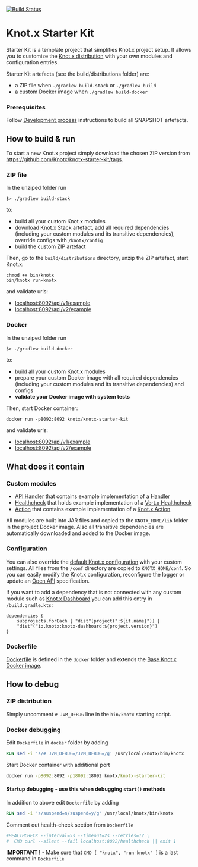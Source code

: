[![Build Status](https://dev.azure.com/knotx/Knotx/_apis/build/status/Knotx.knotx-starter-kit?branchName=master)](https://dev.azure.com/knotx/Knotx/_build/latest?definitionId=3&branchName=master)

# Knot.x Starter Kit
Starter Kit is a template project that simplifies Knot.x project setup. It allows you to 
customize the [Knot.x distribution](https://github.com/Knotx/knotx-stack) with your own modules and
configuration entries. 

Starter Kit artefacts (see the build/distributions folder) are: 
- a ZIP file when `./gradlew build-stack` or `./gradlew build`
- a custom Docker image when `./gradlew build-docker`

### Prerequisites
Follow [Development process](https://github.com/Knotx/knotx-aggregator) instructions to build all 
SNAPSHOT artefacts.

## How to build & run
To start a new Knot.x project simply download the chosen ZIP version from https://github.com/Knotx/knotx-starter-kit/tags.

### ZIP file
In the unziped folder run
```
$> ./gradlew build-stack
```
to:
- build all your custom Knot.x modules
- download Knot.x Stack artefact, add all required dependencies (including your custom modules and 
its transitive dependencies), override configs with `/knotx/config`
- build the custom ZIP artefact

Then, go to the `build/distributions` directory, unzip the ZIP artefact, start Knot.x:
```
chmod +x bin/knotx
bin/knotx run-knotx
```

and validate urls:
- [localhost:8092/api/v1/example](http://localhost:8092/api/v1/example)
- [localhost:8092/api/v2/example](http://localhost:8092/api/v2/example)

### Docker
In the unziped folder run
```
$> ./gradlew build-docker
```

to:
- build all your custom Knot.x modules
- prepare your custom Docker image with all required dependencies (including your custom modules and 
its transitive dependencies) and configs
- **validate your Docker image with system tests**

Then, start Docker container:
```
docker run -p8092:8092 knotx/knotx-starter-kit
```

and validate urls:
- [localhost:8092/api/v1/example](http://localhost:8092/api/v1/example)
- [localhost:8092/api/v2/example](http://localhost:8092/api/v2/example)

## What does it contain

### Custom modules

- [API Handler](https://github.com/Knotx/knotx-starter-kit/tree/master/modules/example-api) 
that contains example implementation of a [Handler](https://github.com/Knotx/knotx-server-http/tree/master/api#routing-handlers) 
- [Healthcheck](https://github.com/Knotx/knotx-starter-kit/tree/master/modules/health-check)
that holds example implementation of a [Vert.x Healthcheck](https://vertx.io/docs/vertx-health-check/java/)
- [Action](https://github.com/Knotx/knotx-starter-kit/tree/master/modules/example-action) that
contains example implementation of a [Knot.x Action](https://github.com/Knotx/knotx-fragments/tree/master/handler/api#action)


All modules are built into JAR files and copied to the `KNOTX_HOME/lib` folder in the project Docker image. 
Also all transitive dependencies are automatically downloaded and added to the Docker image.

### Configuration

You can also override the [default Knot.x configuration](https://github.com/Knotx/knotx-stack/tree/master/src/main/packaging/conf)
with your custom settings. All files from the `/conf` directory are copied to `KNOTX_HOME/conf`. So you
can easily modify the Knot.x configuration, reconfigure the logger or update an [Open API](https://github.com/OAI/OpenAPI-Specification) specification.

If you want to add a dependency that is not connected with any custom module such as 
[Knot.x Dashboard](https://github.com/Knotx/knotx-dashboard) you can add this entry in 
`/build.gradle.kts`:

```
dependencies {
    subprojects.forEach { "dist"(project(":${it.name}")) }
    "dist"("io.knotx:knotx-dashboard:${project.version}")
}
```

### Dockerfile

[Dockerfile](https://github.com/Knotx/knotx-starter-kit/blob/master/docker/Dockerfile) is defined 
in the `docker` folder and extends the [Base Knot.x Docker image](https://hub.docker.com/r/knotx/knotx).

## How to debug

### ZIP distribution
Simply uncomment `# JVM_DEBUG` line in the `bin/knotx` starting script.

### Docker debugging
Edit `Dockerfile` in `docker` folder by adding
```dockerfile
RUN sed -i 's/# JVM_DEBUG=/JVM_DEBUG=/g' /usr/local/knotx/bin/knotx
```
Start Docker container with additional port
```cmd
docker run -p8092:8092 -p18092:18092 knotx/knotx-starter-kit
```

#### Startup debugging - use this when debugging `start()` methods
In addition to above edit `Dockerfile` by adding
```dockerfile
RUN sed -i 's/suspend=n/suspend=y/g' /usr/local/knotx/bin/knotx
```

Comment out health-check section from `Dockerfile`
```dockerfile
#HEALTHCHECK --interval=5s --timeout=2s --retries=12 \
#  CMD curl --silent --fail localhost:8092/healthcheck || exit 1
```

**IMPORTANT !** - Make sure that `CMD [ "knotx", "run-knotx" ]` is a last command in `Dockerfile`